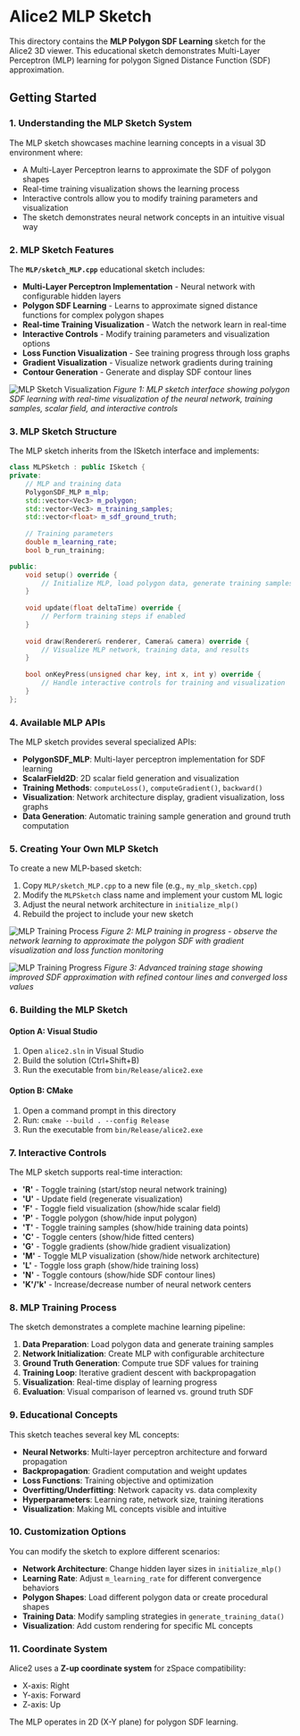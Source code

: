 # Alice2 MLP Sketch

This directory contains the **MLP Polygon SDF Learning** sketch for the Alice2 3D viewer. This educational sketch demonstrates Multi-Layer Perceptron (MLP) learning for polygon Signed Distance Function (SDF) approximation.

## Getting Started

### 1. Understanding the MLP Sketch System

The MLP sketch showcases machine learning concepts in a visual 3D environment where:
- A Multi-Layer Perceptron learns to approximate the SDF of polygon shapes
- Real-time training visualization shows the learning process
- Interactive controls allow you to modify training parameters and visualization
- The sketch demonstrates neural network concepts in an intuitive visual way

### 2. MLP Sketch Features

The **`MLP/sketch_MLP.cpp`** educational sketch includes:

- **Multi-Layer Perceptron Implementation** - Neural network with configurable hidden layers
- **Polygon SDF Learning** - Learns to approximate signed distance functions for complex polygon shapes
- **Real-time Training Visualization** - Watch the network learn in real-time
- **Interactive Controls** - Modify training parameters and visualization options
- **Loss Function Visualization** - See training progress through loss graphs
- **Gradient Visualization** - Visualize network gradients during training
- **Contour Generation** - Generate and display SDF contour lines

![MLP Sketch Visualization](Assets/Screenshot%202025-08-26%20222504.png)
*Figure 1: MLP sketch interface showing polygon SDF learning with real-time visualization of the neural network, training samples, scalar field, and interactive controls*

### 3. MLP Sketch Structure

The MLP sketch inherits from the ISketch interface and implements:

```cpp
class MLPSketch : public ISketch {
private:
    // MLP and training data
    PolygonSDF_MLP m_mlp;
    std::vector<Vec3> m_polygon;
    std::vector<Vec3> m_training_samples;
    std::vector<float> m_sdf_ground_truth;
    
    // Training parameters
    double m_learning_rate;
    bool b_run_training;

public:
    void setup() override {
        // Initialize MLP, load polygon data, generate training samples
    }
    
    void update(float deltaTime) override {
        // Perform training steps if enabled
    }
    
    void draw(Renderer& renderer, Camera& camera) override {
        // Visualize MLP network, training data, and results
    }
    
    bool onKeyPress(unsigned char key, int x, int y) override {
        // Handle interactive controls for training and visualization
    }
};
```

### 4. Available MLP APIs

The MLP sketch provides several specialized APIs:

- **PolygonSDF_MLP**: Multi-layer perceptron implementation for SDF learning
- **ScalarField2D**: 2D scalar field generation and visualization
- **Training Methods**: `computeLoss()`, `computeGradient()`, `backward()`
- **Visualization**: Network architecture display, gradient visualization, loss graphs
- **Data Generation**: Automatic training sample generation and ground truth computation

### 5. Creating Your Own MLP Sketch

To create a new MLP-based sketch:

1. Copy `MLP/sketch_MLP.cpp` to a new file (e.g., `my_mlp_sketch.cpp`)
2. Modify the `MLPSketch` class name and implement your custom ML logic
3. Adjust the neural network architecture in `initialize_mlp()`
4. Rebuild the project to include your new sketch

![MLP Training Process](Assets/Screenshot%202025-08-26%20222434.png)
*Figure 2: MLP training in progress - observe the network learning to approximate the polygon SDF with gradient visualization and loss function monitoring*

![MLP Training Progress](Assets/Screenshot%202025-08-26%20223643.png)
*Figure 3: Advanced training stage showing improved SDF approximation with refined contour lines and converged loss values*

### 6. Building the MLP Sketch

#### Option A: Visual Studio
1. Open `alice2.sln` in Visual Studio
2. Build the solution (Ctrl+Shift+B)
3. Run the executable from `bin/Release/alice2.exe`

#### Option B: CMake
1. Open a command prompt in this directory
2. Run: `cmake --build . --config Release`
3. Run the executable from `bin/Release/alice2.exe`

### 7. Interactive Controls

The MLP sketch supports real-time interaction:

- **'R'** - Toggle training (start/stop neural network training)
- **'U'** - Update field (regenerate visualization)
- **'F'** - Toggle field visualization (show/hide scalar field)
- **'P'** - Toggle polygon (show/hide input polygon)
- **'T'** - Toggle training samples (show/hide training data points)
- **'C'** - Toggle centers (show/hide fitted centers)
- **'G'** - Toggle gradients (show/hide gradient visualization)
- **'M'** - Toggle MLP visualization (show/hide network architecture)
- **'L'** - Toggle loss graph (show/hide training loss)
- **'N'** - Toggle contours (show/hide SDF contour lines)
- **'K'/'k'** - Increase/decrease number of neural network centers

### 8. MLP Training Process

The sketch demonstrates a complete machine learning pipeline:

1. **Data Preparation**: Load polygon data and generate training samples
2. **Network Initialization**: Create MLP with configurable architecture
3. **Ground Truth Generation**: Compute true SDF values for training
4. **Training Loop**: Iterative gradient descent with backpropagation
5. **Visualization**: Real-time display of learning progress
6. **Evaluation**: Visual comparison of learned vs. ground truth SDF

### 9. Educational Concepts

This sketch teaches several key ML concepts:

- **Neural Networks**: Multi-layer perceptron architecture and forward propagation
- **Backpropagation**: Gradient computation and weight updates
- **Loss Functions**: Training objective and optimization
- **Overfitting/Underfitting**: Network capacity vs. data complexity
- **Hyperparameters**: Learning rate, network size, training iterations
- **Visualization**: Making ML concepts visible and intuitive

### 10. Customization Options

You can modify the sketch to explore different scenarios:

- **Network Architecture**: Change hidden layer sizes in `initialize_mlp()`
- **Learning Rate**: Adjust `m_learning_rate` for different convergence behaviors
- **Polygon Shapes**: Load different polygon data or create procedural shapes
- **Training Data**: Modify sampling strategies in `generate_training_data()`
- **Visualization**: Add custom rendering for specific ML concepts

### 11. Coordinate System

Alice2 uses a **Z-up coordinate system** for zSpace compatibility:
- X-axis: Right
- Y-axis: Forward  
- Z-axis: Up

The MLP operates in 2D (X-Y plane) for polygon SDF learning.

